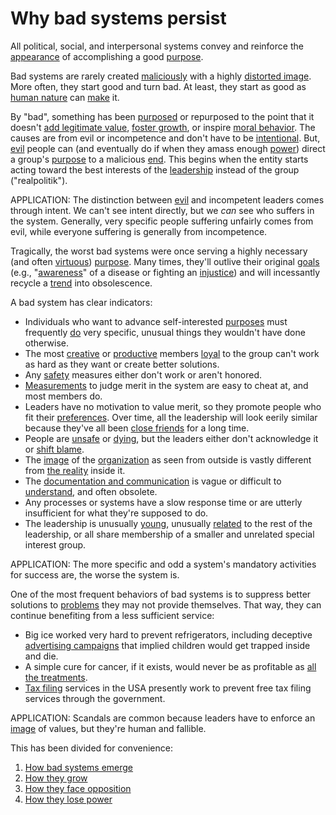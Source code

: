 
# Why bad systems persist

All political, social, and interpersonal systems convey and reinforce the [appearance](people-image-why.md) of accomplishing a good [purpose](purpose.md).

Bad systems are rarely created [maliciously](morality-evil.md) with a highly [distorted image](people-image-distortion.md). More often, they start good and turn bad. At least, they start as good as [human nature](humanity.md) can [make](creations.md) it.

By "bad", something has been [purposed](purpose.md) or repurposed to the point that it doesn't [add legitimate value](meaning.md), [foster growth](people-changes.md), or inspire [moral behavior](morality.md). The causes are from evil or incompetence and don't have to be [intentional](purpose.md). But, [evil](morality-evil.md) people can (and eventually do if when they amass enough [power](power.md)) direct a group's [purpose](purpose.md) to a malicious [end](results.md). This begins when the entity starts acting toward the best interests of the [leadership](groups-large.md) instead of the group ("realpolitik").

APPLICATION: The distinction between [evil](morality-evil.md) and incompetent leaders comes through intent. We can't see intent directly, but we *can* see who suffers in the system. Generally, very specific people suffering unfairly comes from evil, while everyone suffering is generally from incompetence.

Tragically, the worst bad systems were once serving a highly necessary (and often [virtuous](morality.md)) [purpose](purpose.md). Many times, they'll outlive their original [goals](purpose.md) (e.g., "[awareness](awareness.md)" of a disease or fighting an [injustice](morality-justice.md)) and will incessantly recycle a [trend](trends.md) into obsolescence.

A bad system has clear indicators:

- Individuals who want to advance self-interested [purposes](purpose.md) must frequently [do](results.md) very specific, unusual things they wouldn't have done otherwise.
- The most [creative](mind-creativity.md) or [productive](results.md) members [loyal](trust.md) to the group can't work as hard as they want or create better solutions.
- Any [safety](safety.md) measures either don't work or aren't honored.
- [Measurements](math.md) to judge merit in the system are easy to cheat at, and most members do.
- Leaders have no motivation to value merit, so they promote people who fit their [preferences](humanity.md). Over time, all the leadership will look eerily similar because they've all been [close friends](people-friends-why.md) for a long time.
- People are [unsafe](safety.md) or [dying](mind-feelings-fear.md), but the leaders either don't acknowledge it or [shift blame](people-image-distortion.md).
- The [image](people-image-why.md) of the [organization](groups-large.md) as seen from outside is vastly different from [the reality](reality.md) inside it.
- The [documentation and communication](language.md) is vague or difficult to [understand](understanding.md), and often obsolete.
- Any processes or systems have a slow response time or are utterly insufficient for what they're supposed to do.
- The leadership is unusually [young](maturity.md), unusually [related](people-family.md) to the rest of the leadership, or all share membership of a smaller and unrelated special interest group.

APPLICATION: The more specific and odd a system's mandatory activities for success are, the worse the system is.

One of the most frequent behaviors of bad systems is to suppress better solutions to [problems](purpose.md) they may not provide themselves. That way, they can continue benefiting from a less sufficient service:

- Big ice worked very hard to prevent refrigerators, including deceptive [advertising campaigns](marketing.md) that implied children would get trapped inside and die.
- A simple cure for cancer, if it exists, would never be as profitable as [all the treatments](body-4_health.md).
- [Tax filing](money-accounting.md) services in the USA presently work to prevent free tax filing services through the government.

APPLICATION: Scandals are common because leaders have to enforce an [image](people-image-why.md) of values, but they're human and fallible.

This has been divided for convenience:

1. [How bad systems emerge](mgmt-badsystems-1_causes.md)
2. [How they grow](mgmt-badsystems-2_growth.md)
3. [How they face opposition](mgmt-badsystems-3_conflicts.md)
4. [How they lose power](mgmt-badsystems-4_decline.md)
